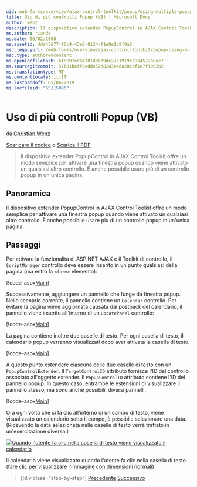 ```yaml
---
uid: web-forms/overview/ajax-control-toolkit/popup/using-multiple-popup-controls-vb
title: Uso di più controlli Popup (VB) | Microsoft Docs
author: wenz
description: Il dispositivo extender PopupControl in AJAX Control Toolkit offre un modo semplice per attivare una finestra popup quando viene attivato un qualsiasi altro controllo. È anche possibile usare m...
ms.author: riande
ms.date: 06/02/2008
ms.assetid: 4da43d77-f6c4-43a8-9124-f1e8e1c8f0a2
msc.legacyurl: /web-forms/overview/ajax-control-toolkit/popup/using-multiple-popup-controls-vb
msc.type: authoredcontent
ms.openlocfilehash: 6f8097ed64f81d8ad9de27e19195d9a4572a0ae7
ms.sourcegitcommit: 51b01b6ff8edde57d8243e4da28c9f1e7f1962b2
ms.translationtype: MT
ms.contentlocale: it-IT
ms.lasthandoff: 05/06/2019
ms.locfileid: "65115085"
---
```

# <a name="using-multiple-popup-controls-vb"></a>Uso di più controlli Popup (VB)

da [Christian Wenz](https://github.com/wenz)

[Scaricare il codice](http://download.microsoft.com/download/9/3/f/93f8daea-bebd-4821-833b-95205389c7d0/PopupControl1.vb.zip) o [Scarica il PDF](http://download.microsoft.com/download/2/d/c/2dc10e34-6983-41d4-9c08-f78f5387d32b/popupcontrol1VB.pdf)

> Il dispositivo extender PopupControl in AJAX Control Toolkit offre un modo semplice per attivare una finestra popup quando viene attivato un qualsiasi altro controllo. È anche possibile usare più di un controllo popup in un'unica pagina.

## <a name="overview"></a>Panoramica

Il dispositivo extender PopupControl in AJAX Control Toolkit offre un modo semplice per attivare una finestra popup quando viene attivato un qualsiasi altro controllo. È anche possibile usare più di un controllo popup in un'unica pagina.

## <a name="steps"></a>Passaggi

Per attivare la funzionalità di ASP.NET AJAX e il Toolkit di controllo, il `ScriptManager` controllo deve essere inserito in un punto qualsiasi della pagina (ma entro la `<form>` elemento):

[!code-aspx[Main](using-multiple-popup-controls-vb/samples/sample1.aspx)]

Successivamente, aggiungere un pannello che funge da finestra popup. Nello scenario corrente, il pannello contiene un `Calendar` controllo. Per evitare la pagina viene aggiornata causata dai postback del calendario, il pannello viene inserito all'interno di un `UpdatePanel` controllo:

[!code-aspx[Main](using-multiple-popup-controls-vb/samples/sample2.aspx)]

La pagina contiene inoltre due caselle di testo. Per ogni casella di testo, il calendario popup verranno visualizzati dopo aver attivata la casella di testo.

[!code-aspx[Main](using-multiple-popup-controls-vb/samples/sample3.aspx)]

A questo punto estendere ciascuna delle due caselle di testo con un `PopupControlExtender`. Il `TargetControlID` attributo fornisce l'ID del controllo associato all'oggetto extender. Il `PopupControlID` attributo contiene l'ID del pannello popup. In questo caso, entrambe le estensioni di visualizzare il pannello stesso, ma sono anche possibili, diversi pannelli.

[!code-aspx[Main](using-multiple-popup-controls-vb/samples/sample4.aspx)]

Ora ogni volta che si fa clic all'interno di un campo di testo, viene visualizzato un calendario sotto il campo, è possibile selezionare una data. (Ricevendo la data selezionata nelle caselle di testo verrà trattato in un'esercitazione diversa.)

[![Quando l'utente fa clic nella casella di testo viene visualizzato il calendario](using-multiple-popup-controls-vb/_static/image2.png)](using-multiple-popup-controls-vb/_static/image1.png)

Il calendario viene visualizzato quando l'utente fa clic nella casella di testo ([fare clic per visualizzare l'immagine con dimensioni normali](using-multiple-popup-controls-vb/_static/image3.png))

> [!div class="step-by-step"]
> [Precedente](handling-postbacks-from-a-popup-control-without-an-updatepanel-cs.md)
> [Successivo](handling-postbacks-from-a-popup-control-with-an-updatepanel-vb.md)
